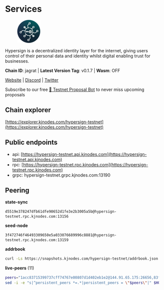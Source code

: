 # Services

<figure><img src="https://raw.githubusercontent.com/kj89/cosmos-images/main/logos/hypersign.png" alt=""><figcaption></figcaption></figure>

Hypersign is a decentralized identity layer for the internet, giving  users control of their personal data and identity whilst digital  enabling trust for businesses.

**Chain ID**: jagrat | **Latest Version Tag**: v0.1.7 | **Wasm**: OFF

[Website](https://hypersign.id) | [Discord](https://discord.gg/DmuUjMrHVw) | [Twitter](https://twitter.com/hypersignchain)



Subscribe to our free [🤖 Testnet Proposal Bot](https://t.me/kjnodes_testnet_proposal_bot) to never miss upcoming proposals


## Chain explorer
[https://explorer.kjnodes.com/hypersign-testnet](https://explorer.kjnodes.com/hypersign-testnet)

## Public endpoints

* api: [https://hypersign-testnet.api.kjnodes.com](https://hypersign-testnet.api.kjnodes.com)
* rpc: [https://hypersign-testnet.rpc.kjnodes.com](https://hypersign-testnet.rpc.kjnodes.com)
* grpc: hypersign-testnet.grpc.kjnodes.com:13190

## Peering

**state-sync**

```text
d5519e378247dfb61dfe90652d1fe3e2b3005a5b@hypersign-testnet.rpc.kjnodes.com:13156
```

**seed-node**

```text
3f472746f46493309650e5a033076689996c8881@hypersign-testnet.rpc.kjnodes.com:13159
```

**addrbook**
```bash
curl -Ls https://snapshots.kjnodes.com/hypersign-testnet/addrbook.json > $HOME/.hid-node/config/addrbook.json
```

**live-peers** (11)
```bash
peers="1acc83715399737cff74767e00807d1d402eb1e2@144.91.65.175:26656,83f1e2bfb86a2cf13870cff8f306cd0bc684e40e@194.163.158.209:26656,1380864bb38481fef4b2358026a5ed53fc027679@95.214.52.206:26656,d72875380d7b0b68f071623996bd5a86b7491287@116.202.227.117:31656,5e4fc955b23ab00f6a07cb6d56e89aafac0c85ff@167.86.85.122:26656,efcb16ec33d8e6233d1068fff679c6fd64bf5802@65.108.225.158:10956,bbbd2b6da27d29648b4a429885601d8a024633f8@46.166.172.249:31656,d7c9b9a3c3a6c5f4ccdfb37a8358755b277271c1@3.110.226.164:26656,b09953bd16cdb17576c4fc356e39773a8e500133@149.202.73.104:11456,610843eda2f0388cb8e75917e8c1f63350bd3bd1@154.26.131.130:16656,d5519e378247dfb61dfe90652d1fe3e2b3005a5b@65.109.68.190:13156"
sed -i -e "s|^persistent_peers *=.*|persistent_peers = \"$peers\"|" $HOME/.hid-node/config/config.toml
```
